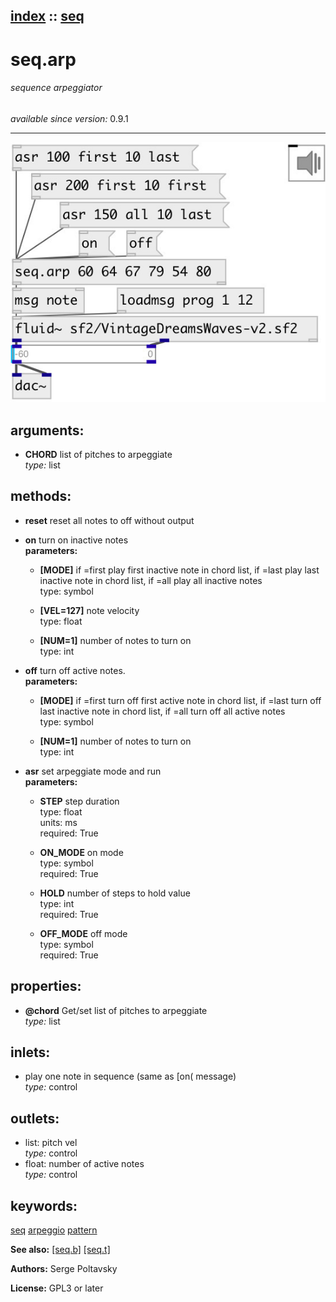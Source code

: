 [index](index.html) :: [seq](category_seq.html)
---

# seq.arp

###### sequence arpeggiator

*available since version:* 0.9.1

---




[![example](../examples/img/seq.arp.jpg)](../examples/pd/seq.arp.pd)



## arguments:

* **CHORD**
list of pitches to arpeggiate<br>
_type:_ list<br>



## methods:

* **reset**
reset all notes to off without output<br>

* **on**
turn on inactive notes<br>
  __parameters:__
  - **[MODE]** if =first play first inactive note in chord list, if =last play last inactive note in chord list, if =all play all inactive notes<br>
    type: symbol <br>

  - **[VEL=127]** note velocity<br>
    type: float <br>

  - **[NUM=1]** number of notes to turn on<br>
    type: int <br>

* **off**
turn off active notes.<br>
  __parameters:__
  - **[MODE]** if =first turn off first active note in chord list, if =last turn off last inactive note in chord list, if =all turn off all active notes<br>
    type: symbol <br>

  - **[NUM=1]** number of notes to turn on<br>
    type: int <br>

* **asr**
set arpeggiate mode and run<br>
  __parameters:__
  - **STEP** step duration<br>
    type: float <br>
    units: ms <br>
    required: True <br>

  - **ON_MODE** on mode<br>
    type: symbol <br>
    required: True <br>

  - **HOLD** number of steps to hold value<br>
    type: int <br>
    required: True <br>

  - **OFF_MODE** off mode<br>
    type: symbol <br>
    required: True <br>




## properties:

* **@chord** 
Get/set list of pitches to arpeggiate<br>
_type:_ list<br>



## inlets:

* play one note in sequence (same as [on( message)<br>
_type:_ control



## outlets:

* list: pitch vel<br>
_type:_ control
* float: number of active notes<br>
_type:_ control



## keywords:

[seq](keywords/seq.html)
[arpeggio](keywords/arpeggio.html)
[pattern](keywords/pattern.html)



**See also:**
[\[seq.b\]](seq.b.html)
[\[seq.t\]](seq.t.html)




**Authors:** Serge Poltavsky




**License:** GPL3 or later





